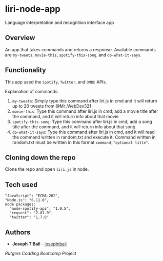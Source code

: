 # liri-node-app
Language interpretation and recognition interface app


## Overview
An app that takes commands and returns a response. Available commands are `my-tweets`, `movie-this`, `spotify-this-song`, and `do-what-it-says`.


## Functionality
This app used the `Spotify`, `Twitter`, and `OMDb` APIs.

Explanation of commands:
  1. `my-tweets`: Simply type this command after liri.js in cmd and it will return up to 20 tweets from @Mr_WebDev321
  2. `movie-this`: Type this command after liri.js in cmd, add a movie title after the command, and it will return info about that movie
  3. `spotify-this-song`: Type this command after liri.js in cmd, add a song title after the command, and it will return info about that song
  4. `do-what-it-says`: Type this command after liri.js in cmd, and it will read the command written in random.txt and execute it. Command written in random.txt must be written in this format `command,"optional title"`.
  
  
## Cloning down the repo
Clone the repo and open `liri.js` in node.


## Tech used

    "JavaScript": "ECMA-262",
    "Node.js": "6.11.0",
    node packages:
      "node-spotify-api": "1.0.5",
      "request": "2.81.0",
      "twitter": "1.7.0"
    

## Authors
* **Joseph T Ball** - [josephtball](https://github.com/josephtball)

*Rutgers Codding Bootcamp Project*
